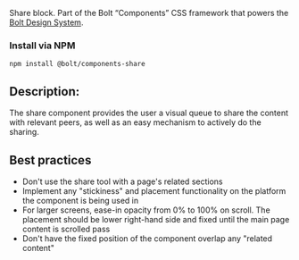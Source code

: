 Share block. Part of the Bolt “Components” CSS framework that powers the [Bolt Design System](https://www.boltdesignsystem.com).

### Install via NPM
```
npm install @bolt/components-share
```

## Description:
The share component provides the user a visual queue to share the content with relevant peers, as well as an easy mechanism to actively do the sharing.

## Best practices
* Don't use the share tool with a page's related sections
* Implement any "stickiness" and placement functionality on the platform the component is being used in
* For larger screens, ease-in opacity from 0% to 100% on scroll. The placement should be lower right-hand side and fixed until the main page content is scrolled pass
* Don't have the fixed position of the component overlap any "related content"